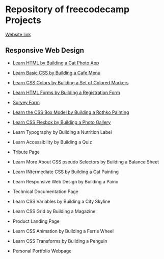 # Repository of freecodecamp Projects

[Website link](https://vincentz-42.github.io/freecodecamp/)

## Responsive Web Design

- [Learn HTML by Building a Cat Photo App](https://github.com/VincentZ-42/freecodecamp/tree/main/responsiveWebDesign/CatPhotoApp)
- [Learn Basic CSS by Building a Cafe Menu](https://github.com/VincentZ-42/freecodecamp/tree/main/responsiveWebDesign/CafeMenu)
- [Learn CSS Colors by Building a Set of Colored Markers](https://github.com/VincentZ-42/freecodecamp/tree/main/responsiveWebDesign/ColorMarkers)
- [Learn HTML Forms by Building a Registration Form](https://github.com/VincentZ-42/freecodecamp/tree/main/responsiveWebDesign/RegistrationForm)
- [Survey Form](https://github.com/VincentZ-42/freecodecamp/tree/main/responsiveWebDesign/FitnessSurvey)

- [Learn the CSS Box Model by Building a Rothko Painting](https://github.com/VincentZ-42/freecodecamp/tree/main/responsiveWebDesign/RothkoPainting)
- [Learn CSS Flexbox by Building a Photo Gallery](https://github.com/VincentZ-42/freecodecamp/tree/main/responsiveWebDesign/CatGallery)
- Learn Typography by Building a Nutrition Label
- Learn Accessibility by Building a Quiz
- Tribute Page

- Learn More About CSS pseudo Selectors by Building a Balance Sheet
- Learn INtermediate CSS by Building a Cat Painting
- Learn Responsive Web Design by Building a Paino
- Technical Documentation Page

- Learn CSS Variables by Building a City Skyline
- Learn CSS Grid by Building a Magazine
- Product Landing Page

- Learn CSS Animation by Building a Ferris Wheel
- Learn CSS Transforms by Building a Penguin
- Personal Portfolio Webpage
